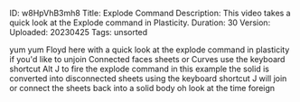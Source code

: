 ID: w8HpVhB3mh8
Title: Explode Command
Description: This video takes a quick look at the Explode command in Plasticity.
Duration: 30
Version: 
Uploaded: 20230425
Tags: unsorted

yum yum Floyd here with a quick look at
the explode command in plasticity if
you'd like to unjoin Connected faces
sheets or Curves use the keyboard
shortcut Alt J to fire the explode
command in this example the solid is
converted into disconnected sheets using
the keyboard shortcut J will join or
connect the sheets back into a solid
body oh look at the time
foreign

